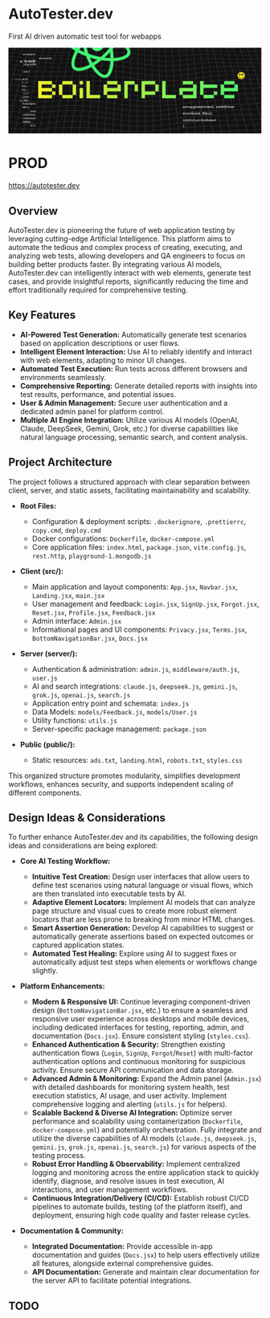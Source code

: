 # AutoTester.dev

First AI driven automatic test tool for webapps

![alt text](image.png)

# PROD

https://autotester.dev

## Overview

AutoTester.dev is pioneering the future of web application testing by leveraging cutting-edge
Artificial Intelligence. This platform aims to automate the tedious and complex process of creating,
executing, and analyzing web tests, allowing developers and QA engineers to focus on building better
products faster. By integrating various AI models, AutoTester.dev can intelligently interact with
web elements, generate test cases, and provide insightful reports, significantly reducing the time
and effort traditionally required for comprehensive testing.

## Key Features

- **AI-Powered Test Generation:** Automatically generate test scenarios based on application
  descriptions or user flows.
- **Intelligent Element Interaction:** Use AI to reliably identify and interact with web elements,
  adapting to minor UI changes.
- **Automated Test Execution:** Run tests across different browsers and environments seamlessly.
- **Comprehensive Reporting:** Generate detailed reports with insights into test results,
  performance, and potential issues.
- **User & Admin Management:** Secure user authentication and a dedicated admin panel for platform
  control.
- **Multiple AI Engine Integration:** Utilize various AI models (OpenAI, Claude, DeepSeek, Gemini,
  Grok, etc.) for diverse capabilities like natural language processing, semantic search, and
  content analysis.

## Project Architecture

The project follows a structured approach with clear separation between client, server, and static
assets, facilitating maintainability and scalability.

- **Root Files:**

    - Configuration & deployment scripts: `.dockerignore`, `.prettierrc`, `copy.cmd`, `deploy.cmd`
    - Docker configurations: `Dockerfile`, `docker-compose.yml`
    - Core application files: `index.html`, `package.json`, `vite.config.js`, `rest.http`,
      `playground-1.mongodb.js`

- **Client (src/):**

    - Main application and layout components: `App.jsx`, `Navbar.jsx`, `Landing.jsx`, `main.jsx`
    - User management and feedback: `Login.jsx`, `SignUp.jsx`, `Forgot.jsx`, `Reset.jsx`,
      `Profile.jsx`, `Feedback.jsx`
    - Admin interface: `Admin.jsx`
    - Informational pages and UI components: `Privacy.jsx`, `Terms.jsx`, `BottomNavigationBar.jsx`,
      `Docs.jsx`

- **Server (server/):**

    - Authentication & administration: `admin.js`, `middleware/auth.js`, `user.js`
    - AI and search integrations: `claude.js`, `deepseek.js`, `gemini.js`, `grok.js`, `openai.js`,
      `search.js`
    - Application entry point and schemata: `index.js`
    - Data Models: `models/Feedback.js`, `models/User.js`
    - Utility functions: `utils.js`
    - Server-specific package management: `package.json`

- **Public (public/):**
    - Static resources: `ads.txt`, `landing.html`, `robots.txt`, `styles.css`

This organized structure promotes modularity, simplifies development workflows, enhances security,
and supports independent scaling of different components.

## Design Ideas & Considerations

To further enhance AutoTester.dev and its capabilities, the following design ideas and
considerations are being explored:

- **Core AI Testing Workflow:**

    - **Intuitive Test Creation:** Design user interfaces that allow users to define test scenarios
      using natural language or visual flows, which are then translated into executable tests by AI.
    - **Adaptive Element Locators:** Implement AI models that can analyze page structure and visual
      cues to create more robust element locators that are less prone to breaking from minor HTML
      changes.
    - **Smart Assertion Generation:** Develop AI capabilities to suggest or automatically generate
      assertions based on expected outcomes or captured application states.
    - **Automated Test Healing:** Explore using AI to suggest fixes or automatically adjust test
      steps when elements or workflows change slightly.

- **Platform Enhancements:**

    - **Modern & Responsive UI:** Continue leveraging component-driven design
      (`BottomNavigationBar.jsx`, etc.) to ensure a seamless and responsive user experience across
      desktops and mobile devices, including dedicated interfaces for testing, reporting, admin, and
      documentation (`Docs.jsx`). Ensure consistent styling (`styles.css`).
    - **Enhanced Authentication & Security:** Strengthen existing authentication flows (`Login`,
      `SignUp`, `Forgot`/`Reset`) with multi-factor authentication options and continuous monitoring
      for suspicious activity. Ensure secure API communication and data storage.
    - **Advanced Admin & Monitoring:** Expand the Admin panel (`Admin.jsx`) with detailed dashboards
      for monitoring system health, test execution statistics, AI usage, and user activity.
      Implement comprehensive logging and alerting (`utils.js` for helpers).
    - **Scalable Backend & Diverse AI Integration:** Optimize server performance and scalability
      using containerization (`Dockerfile`, `docker-compose.yml`) and potentially orchestration.
      Fully integrate and utilize the diverse capabilities of AI models (`claude.js`, `deepseek.js`,
      `gemini.js`, `grok.js`, `openai.js`, `search.js`) for various aspects of the testing process.
    - **Robust Error Handling & Observability:** Implement centralized logging and monitoring across
      the entire application stack to quickly identify, diagnose, and resolve issues in test
      execution, AI interactions, and user management workflows.
    - **Continuous Integration/Delivery (CI/CD):** Establish robust CI/CD pipelines to automate
      builds, testing (of the platform itself), and deployment, ensuring high code quality and
      faster release cycles.

- **Documentation & Community:**
    - **Integrated Documentation:** Provide accessible in-app documentation and guides (`Docs.jsx`)
      to help users effectively utilize all features, alongside external comprehensive guides.
    - **API Documentation:** Generate and maintain clear documentation for the server API to
      facilitate potential integrations.

## TODO

